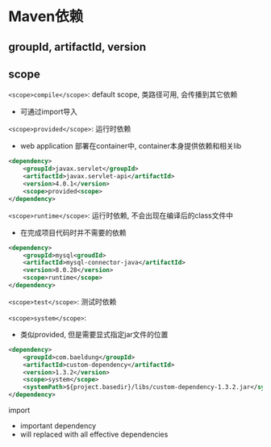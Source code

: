 # Maven依赖

## groupId, artifactId, version

## scope

`<scope>compile</scope>`: default scope, 类路径可用, 会传播到其它依赖

- 可通过import导入

`<scope>provided</scope>`: 运行时依赖

- web application 部署在container中, container本身提供依赖和相关lib

```xml
<dependency>
    <groupId>javax.servlet</groupId>
    <artifactId>javax.servlet-api</artifactId>
    <version>4.0.1</version>
    <scope>provided<scope>
</dependency>
```

`<scope>runtime</scope>`: 运行时依赖, 不会出现在编译后的class文件中

- 在完成项目代码时并不需要的依赖

```xml
<dependency>
    <groupId>mysql<groudId>
    <artifactId>mysql-connector-java</artifactId>
    <version>8.0.28</version>
    <scope>runtime</scope>
</dependency>
```

`<scope>test</scope>`: 测试时依赖

`<scope>system</scope>`:

- 类似provided, 但是需要显式指定jar文件的位置

```xml
<dependency>
    <groupId>com.baeldung</groupId>
    <artifactId>custom-dependency</artifactId>
    <version>1.3.2</version>
    <scope>system</scope>
    <systemPath>${project.basedir}/libs/custom-dependency-1.3.2.jar</systemPath>
</dependency>
```

import

- important dependency
- will replaced with all effective dependencies
